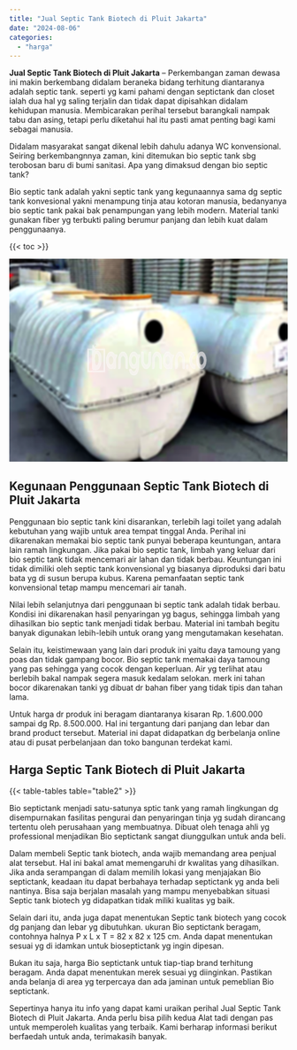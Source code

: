 ```yaml
---
title: "Jual Septic Tank Biotech di Pluit Jakarta"
date: "2024-08-06"
categories: 
  - "harga"
---
```


**Jual Septic Tank Biotech di Pluit Jakarta** – Perkembangan zaman dewasa ini makin berkembang didalam beraneka bidang terhitung diantaranya adalah septic tank. seperti yg kami pahami dengan septictank dan closet ialah dua hal yg saling terjalin dan tidak dapat dipisahkan didalam kehidupan manusia. Membicarakan perihal tersebut barangkali nampak tabu dan asing, tetapi perlu diketahui hal itu pasti amat penting bagi kami sebagai manusia.

Didalam masyarakat sangat dikenal lebih dahulu adanya WC konvensional. Seiring berkembangnnya zaman, kini ditemukan bio septic tank sbg terobosan baru di bumi sanitasi. Apa yang dimaksud dengan bio septic tank?

Bio septic tank adalah yakni septic tank yang kegunaannya sama dg septic tank konvesional yakni menampung tinja atau kotoran manusia, bedanyanya bio septic tank pakai bak penampungan yang lebih modern. Material tanki gunakan fiber yg terbukti paling berumur panjang dan lebih kuat dalam penggunaanya.

{{< toc >}}

![Jual Septic Tank Biotech di Pluit Jakarta](/images/jual-bio-septictank-32.png)

## Kegunaan Penggunaan Septic Tank Biotech di Pluit Jakarta

Penggunaan bio septic tank kini disarankan, terlebih lagi toilet yang adalah kebutuhan yang wajib untuk area tempat tinggal Anda. Perihal ini dikarenakan memakai bio septic tank punyai beberapa keuntungan, antara lain ramah lingkungan. Jika pakai bio septic tank, limbah yang keluar dari bio septic tank tidak mencemari air lahan dan tidak berbau. Keuntungan ini tidak dimiliki oleh septic tank konvensional yg biasanya diproduksi dari batu bata yg di susun berupa kubus. Karena pemanfaatan septic tank konvensional tetap mampu mencemari air tanah.

Nilai lebih selanjutnya dari penggunaan bi septic tank adalah tidak berbau. Kondisi ini dikarenakan hasil penyaringan yg bagus, sehingga limbah yang dihasilkan bio septic tank menjadi tidak berbau. Material ini tambah begitu banyak digunakan lebih-lebih untuk orang yang mengutamakan kesehatan.

Selain itu, keistimewaan yang lain dari produk ini yaitu daya tamoung yang poas dan tidak gampang bocor. Bio septic tank memakai daya tamoung yang pas sehingga yang cocok dengan keperluan. Air yg terlihat atau berlebih bakal nampak segera masuk kedalam selokan. merk ini tahan bocor dikarenakan tanki yg dibuat dr bahan fiber yang tidak tipis dan tahan lama.

Untuk harga dr produk ini beragam diantaranya kisaran Rp. 1.600.000 sampai dg Rp. 8.500.000. Hal ini tergantung dari panjang dan lebar dan brand product tersebut. Material ini dapat didapatkan dg berbelanja online atau di pusat perbelanjaan dan toko bangunan terdekat kami.

## Harga Septic Tank Biotech di Pluit Jakarta

{{< table-tables table="table2" >}}

Bio septictank menjadi satu-satunya sptic tank yang ramah lingkungan dg disempurnakan fasilitas pengurai dan penyaringan tinja yg sudah dirancang tertentu oleh perusahaan yang membuatnya. Dibuat oleh tenaga ahli yg professional menjadikan Bio septictank sangat diunggulkan untuk anda beli.

Dalam membeli Septic tank biotech, anda wajib memandang area penjual alat tersebut. Hal ini bakal amat memengaruhi dr kwalitas yang dihasilkan. Jika anda serampangan di dalam memilih lokasi yang menjajakan Bio septictank, keadaan itu dapat berbahaya terhadap septictank yg anda beli nantinya. Bisa saja berjalan masalah yang mampu menyebabkan situasi Septic tank biotech yg didapatkan tidak miliki kualitas yg baik.

Selain dari itu, anda juga dapat menentukan Septic tank biotech yang cocok dg panjang dan lebar yg dibutuhkan. ukuran Bio septictank beragam, contohnya halnya P x L x T = 82 x 82 x 125 cm. Anda dapat menentukan sesuai yg di idamkan untuk bioseptictank yg ingin dipesan.

Bukan itu saja, harga Bio septictank untuk tiap-tiap brand terhitung beragam. Anda dapat menentukan merek sesuai yg diinginkan. Pastikan anda belanja di area yg terpercaya dan ada jaminan untuk pemeblian Bio septictank.

Sepertinya hanya itu info yang dapat kami uraikan perihal Jual Septic Tank Biotech di Pluit Jakarta. Anda perlu bisa pilih kedua Alat tadi dengan pas untuk memperoleh kualitas yang terbaik. Kami berharap informasi berikut berfaedah untuk anda, terimakasih banyak.

